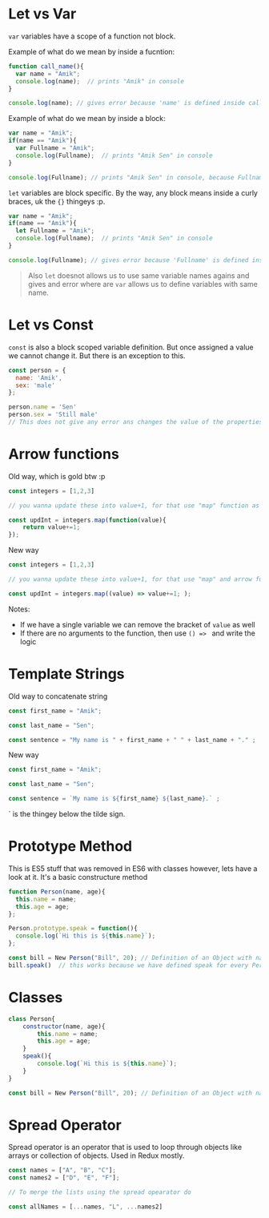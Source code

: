 # Let vs Var

`var` variables have a scope of a function not block. 

Example of what do we mean by inside a fucntion: 

```js
function call_name(){
  var name = "Amik";
  console.log(name);  // prints "Amik" in console
}

console.log(name); // gives error because 'name' is defined inside call_name and does not exist in this scope
```

Example of what do we mean by inside a block: 

```js
var name = "Amik";
if(name == "Amik"){
  var Fullname = "Amik";
  console.log(Fullname);  // prints "Amik Sen" in console
}

console.log(Fullname); // prints "Amik Sen" in console, because Fullname not defined inside any function, so acts as a global variable
```

`let` variables are block specific. By the way, any block means inside a curly braces, uk the `{}` thingeys :p. 

```js
var name = "Amik";
if(name == "Amik"){
  let Fullname = "Amik";
  console.log(Fullname);  // prints "Amik Sen" in console
}

console.log(Fullname); // gives error because 'Fullname' is defined inside if block and does not exist in this scope
```

> Also `let` doesnot allows us to use same variable names agains and gives and error where are `var` allows us to define variables with same name. 

# Let vs Const

`const` is also a block scoped variable definition. But once assigned a value we cannot change it. But there is an exception to this. 

```js
const person = {
  name: 'Amik',
  sex: 'male'
};

person.name = 'Sen'
person.sex = 'Still male' 
// This does not give any error ans changes the value of the properties however, we cannot change the properties itself. 
```

# Arrow functions 

Old way, which is gold btw :p

```js
const integers = [1,2,3]

// you wanna update these into value+1, for that use "map" function as 

const updInt = integers.map(function(value){
    return value+=1;
});

```

New way 


```js
const integers = [1,2,3]

// you wanna update these into value+1, for that use "map" and arrow function as 

const updInt = integers.map((value) => value+=1; );
```

Notes: 
- If we have a single variable we can remove the bracket of `value` as well
- If there are no arguments to the function, then use `() => ` and write the logic


# Template Strings

Old way to concatenate string

```js
const first_name = "Amik";

const last_name = "Sen";

const sentence = "My name is " + first_name + " " + last_name + "." ; 
```

New way 


```js
const first_name = "Amik";

const last_name = "Sen";

const sentence = `My name is ${first_name} ${last_name}.` ; 
```

\` is the thingey below the tilde sign. 

# Prototype Method

This is ES5 stuff that was removed in ES6 with classes however, lets have a look at it. It's a basic constructure method

```js
function Person(name, age){
  this.name = name;
  this.age = age;
};

Person.prototype.speak = function(){
  console.log(`Hi this is ${this.name}`);
};

const bill = New Person("Bill", 20); // Definition of an Object with name and age 
bill.speak()  // this works because we have defined speak for every Person
```

# Classes 

```js
class Person{
    constructor(name, age){
        this.name = name;
        this.age = age; 
    }
    speak(){
        console.log(`Hi this is ${this.name}`);
    }
}

const bill = New Person("Bill", 20); // Definition of an Object with name and age 
```

# Spread Operator

Spread operator is an operator that is used to loop through objects like arrays or collection of objects. Used in Redux mostly. 

```js
const names = ["A", "B", "C"];
const names2 = ["D", "E", "F"];

// To merge the lists using the spread opearator do 

const allNames = [...names, "L", ...names2]
```


